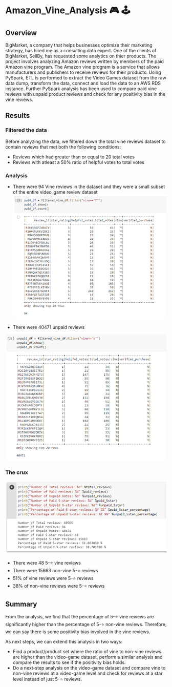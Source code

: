 # Amazon_Vine_Analysis :video_game:	:joystick:

## Overview

BigMarket, a company that helps businesses optimize their marketing strategy, has hired me as a consulting data expert. One of the clients of BigMarket, SellBy, has requested some analytics on thier products. The project involves analyzing Amazon reviews written by members of the paid Amazon vine program. The Amazon vine program is a service that allows manufacturers and publishers to receive reviews for their products. Using PySpark, ETL is performed to extract the Video Games dataset from the raw data dump, transform the data, connect and load the data to an AWS RDS instance. Further PySpark analysis has been used to compare paid vine reviews with unpaid product reviews and check for any positivity bias in the vine reviews.

## Results

### Filtered the data
Before analyzing the data, we filtered down the total vine reviews dataset to contain reviews that met both the following conditions:
* Reviews which had greater than or equal to 20 total votes
* Reviews with atleast a 50% ratio of helpful votes to total votes

### Analysis
* There were 94 Vine reviews in the dataset and they were a small subset of the entire video_game review dataset
![analysis images](paid.PNG)

* There were 40471 unpaid reviews

![analysis images](unpaid.PNG)

### The crux
![analysis images](result1.PNG)
* There were 48 5-:star:	 vine reviews
* There were 15663 non-vine 5-:star:	 reviews
* 51% of vine reviews were 5-:star:	 reviews
* 38% of non-vine reviews were 5-:star:	 reviews 

## Summary

From the analysis, we find that the percentage of 5-:star: vine reviews are significantly higher than the percentage of 5-:star: non-vine reviews. Therefore, we can say there is some positivity bias involved in the vine reviews.

As next steps, we can extend this analysis in two ways:
* Find a product/product set where the ratio of vine to non-vine reviews are higher than the video-game dataset, perform a similar analysis and compare the results to see if the positivity bias holds.
* Do a next-step analysis on the video-game dataset and compare vine to non-vine reviews at a video-game level and check for reviews at a star level instead of just 5-:star: reviews.

